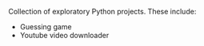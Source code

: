 Collection of exploratory Python projects. These include:
- Guessing game
- Youtube video downloader
